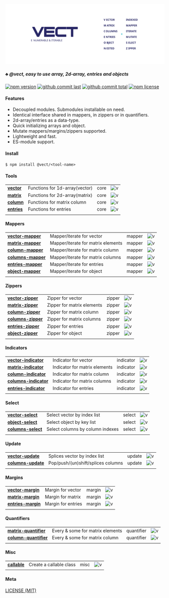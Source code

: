 <div style="text-align:center">
	<img src="media/logo.default.svg" />
</div>

##### :clubs: @vect, easy to use array, 2d-array, entries and objects

[![npm version][badge-npm-version]][url-npm]
[![github commit last][badge-github-last-commit]][url-github]
[![github commit total][badge-github-commit-count]][url-github]
[![npm license][badge-npm-license]][url-npm]

[//]: <> (Shields)
[badge-npm-version]: https://flat.badgen.net/npm/v/@vect/vector
[badge-npm-license]: https://flat.badgen.net/npm/license/@vect/vector
[badge-github-last-commit]: https://flat.badgen.net/github/last-commit/hoyeungw/vect
[badge-github-commit-count]: https://flat.badgen.net/github/commits/hoyeungw/vect

[//]: <> (Link)
[url-github]: https://github.com/hoyeungw/vect
[url-npm]: https://npmjs.org/package/@vect/vector

#### Features
- Decoupled modules. Submodules installable on need.
- Identical interface shared in mappers, in zippers or in quantifiers.
- 2d-array/entries as a data-type.
- Quick initializing arrays and object.
- Mutate mappers/margins/zippers supported.
- Lightweight and fast.
- ES-module support.

#### Install

```console
$ npm install @vect/<tool-name>
```

#### Tools
|                                                            |                                    |            |                       |
| ---------------------------------------------------------- | ---------------------------------- | ---------- |---------------------- |
| [**vector**](packages/pkg-core/vector)                     | Functions for 1d-array(vector)     | core       |![v][vector-dm]        |
| [**matrix**](packages/pkg-core/matrix)                     | Functions for 2d-array(matrix)     | core       |![v][matrix-dm]        |
| [**column**](packages/pkg-core/column)                     | Functions for matrix column        | core       |![v][column-dm]        |
| [**entries**](packages/pkg-core/entries)                   | Functions for entries              | core       |![v][entries-dm]       |
|                                                            |                                    |            |                       |

[//]: <> (Local routes)
[vector-dm]: https://flat.badgen.net/npm/dm/@vect/vector
[matrix-dm]: https://flat.badgen.net/npm/dm/@vect/matrix
[column-dm]: https://flat.badgen.net/npm/dm/@vect/column
[entries-dm]: https://flat.badgen.net/npm/dm/@vect/entries

#### Mappers
|                                                            |                                    |            |                       |
| ---------------------------------------------------------- | ---------------------------------- | ---------- |---------------------- |
| [**vector-mapper**](packages/pkg-mapper/vector-mapper)     | Mapper/iterate for vector          | mapper     |![v][vector-mapper-dm] |
| [**matrix-mapper**](packages/pkg-mapper/matrix-mapper)     | Mapper/iterate for matrix elements | mapper     |![v][matrix-mapper-dm] |
| [**column-mapper**](packages/pkg-mapper/column-mapper)     | Mapper/iterate for matrix column   | mapper     |![v][column-mapper-dm] |
| [**columns-mapper**](packages/pkg-mapper/columns-mapper)   | Mapper/iterate for matrix columns  | mapper     |![v][columns-mapper-dm]|
| [**entries-mapper**](packages/pkg-mapper/entries-mapper)   | Mapper/iterate for entries         | mapper     |![v][entries-mapper-dm]|
| [**object-mapper**](packages/pkg-mapper/object-mapper)     | Mapper/iterate for object          | mapper     |![v][object-mapper-dm] |
|                                                            |                                    |            |                       |

[//]: <> (Local routes)
[vector-mapper-dm]: https://flat.badgen.net/npm/dm/@vect/vector-mapper
[matrix-mapper-dm]: https://flat.badgen.net/npm/dm/@vect/matrix-mapper
[column-mapper-dm]: https://flat.badgen.net/npm/dm/@vect/column-mapper
[columns-mapper-dm]: https://flat.badgen.net/npm/dm/@vect/columns-mapper
[entries-mapper-dm]: https://flat.badgen.net/npm/dm/@vect/entries-mapper
[object-mapper-dm]: https://flat.badgen.net/npm/dm/@vect/object-mapper

#### Zippers
|                                                            |                                    |            |                       |
| ---------------------------------------------------------- | ---------------------------------- | ---------- |---------------------- |
| [**vector-zipper**](packages/pkg-zipper/vector-zipper)     | Zipper for vector                  | zipper     |![v][vector-zipper-dm] |
| [**matrix-zipper**](packages/pkg-zipper/matrix-zipper)     | Zipper for matrix elements         | zipper     |![v][matrix-zipper-dm] |
| [**column-zipper**](packages/pkg-zipper/column-zipper)     | Zipper for matrix column           | zipper     |![v][column-zipper-dm] |
| [**columns-zipper**](packages/pkg-zipper/columns-zipper)   | Zipper for matrix columns          | zipper     |![v][columns-zipper-dm]|
| [**entries-zipper**](packages/pkg-zipper/entries-zipper)   | Zipper for entries                 | zipper     |![v][entries-zipper-dm]|
| [**object-zipper**](packages/pkg-zipper/object-zipper)     | Zipper for object                  | zipper     |![v][object-zipper-dm] |
|                                                            |                                    |            |                       |

[//]: <> (Local routes)
[vector-zipper-dm]: https://flat.badgen.net/npm/dm/@vect/vector-zipper
[matrix-zipper-dm]: https://flat.badgen.net/npm/dm/@vect/matrix-zipper
[column-zipper-dm]: https://flat.badgen.net/npm/dm/@vect/column-zipper
[columns-zipper-dm]: https://flat.badgen.net/npm/dm/@vect/columns-zipper
[entries-zipper-dm]: https://flat.badgen.net/npm/dm/@vect/entries-zipper
[object-zipper-dm]: https://flat.badgen.net/npm/dm/@vect/object-zipper

#### Indicators
|                                                                     |                                  |            |                          |
| ------------------------------------------------------------------- | -------------------------------- | ---------- |------------------------- |
| [**vector-indicator**](archive/pkg-indicator/vector-indicator)     | Indicator for vector             | indicator  |![v][vector-indicator-dm] |
| [**matrix-indicator**](archive/pkg-indicator/matrix-indicator)     | Indicator for matrix elements    | indicator  |![v][matrix-indicator-dm] |
| [**column-indicator**](archive/pkg-indicator/column-indicator)     | Indicator for matrix column      | indicator  |![v][column-indicator-dm] |
| [**columns-indicator**](archive/pkg-indicator/columns-indicator)   | Indicator for matrix columns     | indicator  |![v][columns-indicator-dm]|
| [**entries-indicator**](archive/pkg-indicator/entries-indicator)   | Indicator for entries            | indicator  |![v][entries-indicator-dm]|
|                                                                     |                                  |            |                          |

[//]: <> (Local routes)
[vector-indicator-dm]: https://flat.badgen.net/npm/dm/@vect/vector-indicator
[matrix-indicator-dm]: https://flat.badgen.net/npm/dm/@vect/matrix-indicator
[column-indicator-dm]: https://flat.badgen.net/npm/dm/@vect/column-indicator
[columns-indicator-dm]: https://flat.badgen.net/npm/dm/@vect/columns-indicator
[entries-indicator-dm]: https://flat.badgen.net/npm/dm/@vect/entries-indicator

#### Select
|                                                            |                                    |            |                       |
| ---------------------------------------------------------- | ---------------------------------- | ---------- |---------------------- |
| [**vector-select**](packages/pkg-select/vector-select)     | Select vector by index list        | select     |![v][vector-select-dm] |
| [**object-select**](packages/pkg-select/object-select)     | Select object by key list          | select     |![v][object-select-dm] |
| [**columns-select**](packages/pkg-select/columns-select)   | Select columns by column indexes   | select     |![v][columns-select-dm]|
|                                                            |                                    |            |                       |

[//]: <> (Local routes)
[vector-select-dm]: https://flat.badgen.net/npm/dm/@vect/vector-select
[object-select-dm]: https://flat.badgen.net/npm/dm/@vect/object-select
[columns-select-dm]: https://flat.badgen.net/npm/dm/@vect/columns-select

#### Update
|                                                            |                                    |            |                       |
| ---------------------------------------------------------- | ---------------------------------- | ---------- |---------------------- |
| [**vector-update**](packages/pkg-update/vector-update)     | Splices vector by index list       | update     |![v][vector-update-dm] |
| [**columns-update**](packages/pkg-update/columns-update)   | Pop/push/(un)shift/splices columns | update     |![v][columns-update-dm]|
|                                                            |                                    |            |                       |

[//]: <> (Local routes)
[vector-update-dm]: https://flat.badgen.net/npm/dm/@vect/vector-update
[columns-update-dm]: https://flat.badgen.net/npm/dm/@vect/columns-update

#### Margins
|                                                            |                                    |            |                       |
| ---------------------------------------------------------- | ---------------------------------- | ---------- |---------------------- |
| [**vector-margin**](archive/pkg-margin/vector-margin)     | Margin for vector                  | margin     |![v][vector-margin-dm] |
| [**matrix-margin**](archive/pkg-margin/matrix-margin)     | Margin for matrix                  | margin     |![v][matrix-margin-dm] |
| [**entries-margin**](archive/pkg-margin/entries-margin)   | Margin for entries                 | margin     |![v][entries-margin-dm]|
|                                                            |                                    |            |                       |

[//]: <> (Local routes)
[vector-margin-dm]: https://flat.badgen.net/npm/dm/@vect/vector-margin
[matrix-margin-dm]: https://flat.badgen.net/npm/dm/@vect/matrix-margin
[entries-margin-dm]: https://flat.badgen.net/npm/dm/@vect/entries-margin

#### Quantifiers
|                                                                     |                                  |            |                           |
| ------------------------------------------------------------------- | -------------------------------- | ---------- |-------------------------- |
| [**matrix-quantifier**](archive/pkg-quantifier/matrix-quantifier)  | Every & some for matrix elements | quantifier |![v][matrix-quantifier-dm] |
| [**column-quantifier**](archive/pkg-quantifier/column-quantifier)  | Every & some for matrix column   | quantifier |![v][column-quantifier-dm] |
|                                                                     |                                  |            |                           |

[//]: <> (Local routes)
[matrix-quantifier-dm]: https://flat.badgen.net/npm/dm/@vect/matrix-quantifier
[column-quantifier-dm]: https://flat.badgen.net/npm/dm/@vect/column-quantifier

#### Misc
|                                                            |                                    |            |                       |
| ---------------------------------------------------------- | ---------------------------------- | ---------- |---------------------- |
| [**callable**](archive/callable)                 | Create a callable class            | misc       |![v][callable-dm] |
|                                                            |                                    |            |                       |

[//]: <> (Local routes)
[callable-dm]: https://flat.badgen.net/npm/dm/@vect/vector-mapper

#### Meta
[LICENSE (MIT)](LICENSE)
